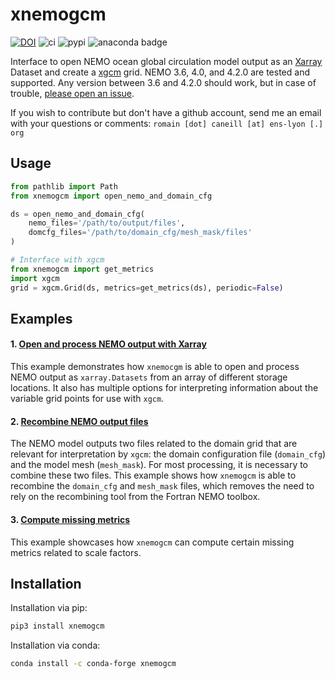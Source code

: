 # xnemogcm

[![DOI](https://zenodo.org/badge/DOI/10.5281/zenodo.5724577.svg)](https://doi.org/10.5281/zenodo.5724577)
![ci](https://github.com/rcaneill/xnemogcm/actions/workflows/ci.yml/badge.svg)
![pypi](https://badge.fury.io/py/xnemogcm.svg)
![anaconda badge](https://anaconda.org/conda-forge/xnemogcm/badges/version.svg)

Interface to open NEMO ocean global circulation model output as an [Xarray](https://docs.xarray.dev/en/stable/) Dataset and create a [xgcm](https://xgcm.readthedocs.io/en/latest/) grid. 
NEMO 3.6, 4.0, and 4.2.0 are tested and supported. Any version between 3.6 and 4.2.0 should work,
but in case of trouble, [please open an issue](https://github.com/rcaneill/xnemogcm/issues).

If you wish to contribute but don't have a github account, send me an email with your questions or comments: `romain [dot] caneill [at] ens-lyon [.] org`

## Usage

```python
from pathlib import Path
from xnemogcm import open_nemo_and_domain_cfg

ds = open_nemo_and_domain_cfg(
    nemo_files='/path/to/output/files',
    domcfg_files='/path/to/domain_cfg/mesh_mask/files'
)

# Interface with xgcm
from xnemogcm import get_metrics
import xgcm
grid = xgcm.Grid(ds, metrics=get_metrics(ds), periodic=False)
```

## Examples

#### 1. [Open and process NEMO output with Xarray](examples/open_process_files)
This example demonstrates how `xnemocgm` is able to open and process NEMO output as `xarray.Datasets` from an array of different storage locations. It also has multiple options for interpreting information about the variable grid points for use with `xgcm`. 

#### 2. [Recombine NEMO output files](examples/recombing_mesh_mask_domain_cfg)
The NEMO model outputs two files related to the domain grid that are relevant for interpretation by `xgcm`: the domain configuration file (`domain_cfg`) and the model mesh (`mesh_mask`). For most processing, it is necessary to combine these two files. This example shows how `xnemogcm` is able to recombine the `domain_cfg` and `mesh_mask` files, which removes the need to rely on the recombining tool from the Fortran NEMO toolbox.

#### 3. [Compute missing metrics](examples/compute_metrics)
This example showcases how `xnemogcm` can compute certain missing metrics related to scale factors.


## Installation

Installation via pip:
```bash
pip3 install xnemogcm
```

Installation via conda:
```bash
conda install -c conda-forge xnemogcm
```
